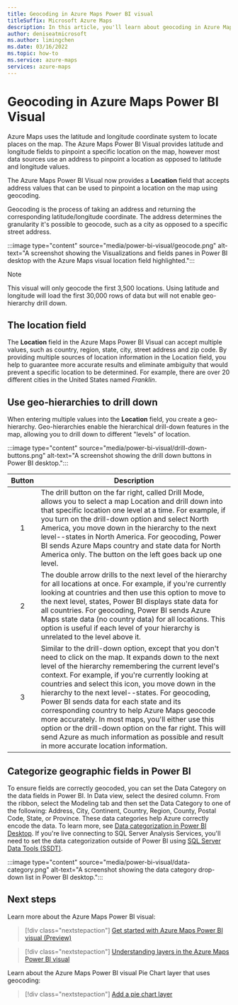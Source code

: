 ```yaml
---
title: Geocoding in Azure Maps Power BI visual
titleSuffix: Microsoft Azure Maps
description: In this article, you'll learn about geocoding in Azure Maps Power BI visual.
author: deniseatmicrosoft
ms.author: limingchen 
ms.date: 03/16/2022
ms.topic: how-to
ms.service: azure-maps
services: azure-maps
---
```


# Geocoding in Azure Maps Power BI Visual

Azure Maps uses the latitude and longitude coordinate system to locate places on the map. The Azure Maps Power BI Visual provides latitude and longitude fields to pinpoint a specific location on the map, however most data sources use an address to pinpoint a location as opposed to latitude and longitude values.

The Azure Maps Power BI Visual now provides a **Location** field that accepts address values that can be used to pinpoint a location on the map using geocoding.

Geocoding is the process of taking an address and returning the corresponding latitude/longitude coordinate. The address determines the granularity it's possible to geocode, such as a city as opposed to a specific street address.

:::image type="content" source="media/power-bi-visual/geocode.png" alt-text="A screenshot showing the Visualizations and fields panes in Power BI desktop with the Azure Maps visual location field highlighted.":::

> [!NOTE]
> This visual will only geocode the first 3,500 locations. Using latitude and longitude will load the first 30,000 rows of data but will not enable geo-hierarchy drill down.

## The location field

The **Location** field in the Azure Maps Power BI Visual can accept multiple values, such as country, region, state, city, street address and zip code. By providing multiple sources of location information in the Location field, you help to guarantee more accurate results and eliminate ambiguity that would prevent a specific location to be determined. For example, there are over 20 different cities in the United States named *Franklin*.

## Use geo-hierarchies to drill down

When entering multiple values into the **Location** field, you create a geo-hierarchy. Geo-hierarchies enable the hierarchical drill-down features in the map, allowing you to drill down to different "levels" of location.

:::image type="content" source="media/power-bi-visual/drill-down-buttons.png" alt-text="A screenshot showing the drill down buttons in Power BI desktop.":::

| Button  | Description |
|:-:|-------------------------------------------------------------------------------------------|
| 1 | The drill button on the far right, called Drill Mode, allows you to select a map Location and drill down into that specific location one level at a time. For example, if you turn on the drill-down option and select North America, you move down in the hierarchy to the next level--states in North America. For geocoding, Power BI sends Azure Maps country and state data for North America only. The button on the left goes back up one level. |
| 2 | The double arrow drills to the next level of the hierarchy for all locations at once. For example, if you're currently looking at countries and then use this option to move to the next level, states, Power BI displays state data for all countries. For geocoding, Power BI sends Azure Maps state data (no country data) for all locations. This option is useful if each level of your hierarchy is unrelated to the level above it. |
| 3 | Similar to the drill-down option, except that you don't need to click on the map. It expands down to the next level of the hierarchy remembering the current level's context. For example, if you're currently looking at countries and select this icon, you move down in the hierarchy to the next level--states. For geocoding, Power BI sends data for each state and its corresponding country to help Azure Maps geocode more accurately. In most maps, you'll either use this option or the drill-down option on the far right. This will send Azure as much information as possible and result in more accurate location information. |

## Categorize geographic fields in Power BI

To ensure fields are correctly geocoded, you can set the Data Category on the data fields in Power BI. In Data view, select the desired column. From the ribbon, select the Modeling tab and then set the Data Category to one of the following: Address, City, Continent, Country, Region, County, Postal Code, State, or Province. These data categories help Azure correctly encode the data. To learn more, see [Data categorization in Power BI Desktop](/power-bi/transform-model/desktop-data-categorization). If you're live connecting to SQL Server Analysis Services, you'll need to set the data categorization outside of Power BI using [SQL Server Data Tools (SSDT)](/sql/ssdt/download-sql-server-data-tools-ssdt).

:::image type="content" source="media/power-bi-visual/data-category.png" alt-text="A screenshot showing the data category drop-down list in Power BI desktop.":::

## Next steps

Learn more about the Azure Maps Power BI visual:

> [!div class="nextstepaction"]
> [Get started with Azure Maps Power BI visual (Preview)](power-bi-visual-get-started.md)

> [!div class="nextstepaction"]
> [Understanding layers in the Azure Maps Power BI visual](power-bi-visual-understanding-layers.md)

Learn about the Azure Maps Power BI visual Pie Chart layer that uses geocoding:

> [!div class="nextstepaction"]
> [Add a pie chart layer](power-bi-visual-add-pie-chart-layer.md)
